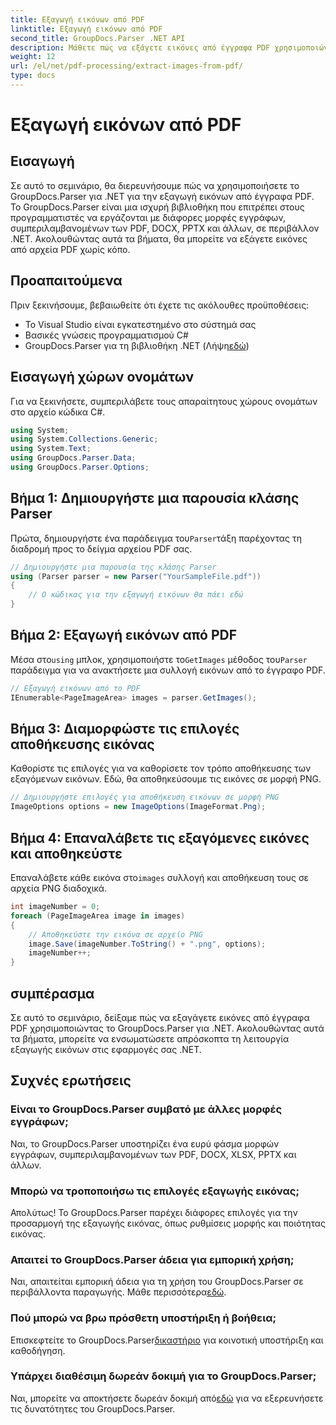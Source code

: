 ```yaml
---
title: Εξαγωγή εικόνων από PDF
linktitle: Εξαγωγή εικόνων από PDF
second_title: GroupDocs.Parser .NET API
description: Μάθετε πώς να εξάγετε εικόνες από έγγραφα PDF χρησιμοποιώντας το GroupDocs.Parser για .NET. Οδηγός βήμα προς βήμα με παραδείγματα κώδικα.
weight: 12
url: /el/net/pdf-processing/extract-images-from-pdf/
type: docs
---
```

# Εξαγωγή εικόνων από PDF

## Εισαγωγή
Σε αυτό το σεμινάριο, θα διερευνήσουμε πώς να χρησιμοποιήσετε το GroupDocs.Parser για .NET για την εξαγωγή εικόνων από έγγραφα PDF. Το GroupDocs.Parser είναι μια ισχυρή βιβλιοθήκη που επιτρέπει στους προγραμματιστές να εργάζονται με διάφορες μορφές εγγράφων, συμπεριλαμβανομένων των PDF, DOCX, PPTX και άλλων, σε περιβάλλον .NET. Ακολουθώντας αυτά τα βήματα, θα μπορείτε να εξάγετε εικόνες από αρχεία PDF χωρίς κόπο.
## Προαπαιτούμενα
Πριν ξεκινήσουμε, βεβαιωθείτε ότι έχετε τις ακόλουθες προϋποθέσεις:
- Το Visual Studio είναι εγκατεστημένο στο σύστημά σας
- Βασικές γνώσεις προγραμματισμού C#
-  GroupDocs.Parser για τη βιβλιοθήκη .NET (Λήψη[εδώ](https://releases.groupdocs.com/parser/net/))

## Εισαγωγή χώρων ονομάτων
Για να ξεκινήσετε, συμπεριλάβετε τους απαραίτητους χώρους ονομάτων στο αρχείο κώδικα C#.
```csharp
using System;
using System.Collections.Generic;
using System.Text;
using GroupDocs.Parser.Data;
using GroupDocs.Parser.Options;
```
## Βήμα 1: Δημιουργήστε μια παρουσία κλάσης Parser
 Πρώτα, δημιουργήστε ένα παράδειγμα του`Parser`τάξη παρέχοντας τη διαδρομή προς το δείγμα αρχείου PDF σας.
```csharp
// Δημιουργήστε μια παρουσία της κλάσης Parser
using (Parser parser = new Parser("YourSampleFile.pdf"))
{
    // Ο κώδικας για την εξαγωγή εικόνων θα πάει εδώ
}
```
## Βήμα 2: Εξαγωγή εικόνων από PDF
 Μέσα στο`using` μπλοκ, χρησιμοποιήστε το`GetImages` μέθοδος του`Parser` παράδειγμα για να ανακτήσετε μια συλλογή εικόνων από το έγγραφο PDF.
```csharp
// Εξαγωγή εικόνων από το PDF
IEnumerable<PageImageArea> images = parser.GetImages();
```
## Βήμα 3: Διαμορφώστε τις επιλογές αποθήκευσης εικόνας
Καθορίστε τις επιλογές για να καθορίσετε τον τρόπο αποθήκευσης των εξαγόμενων εικόνων. Εδώ, θα αποθηκεύσουμε τις εικόνες σε μορφή PNG.
```csharp
// Δημιουργήστε επιλογές για αποθήκευση εικόνων σε μορφή PNG
ImageOptions options = new ImageOptions(ImageFormat.Png);
```
## Βήμα 4: Επαναλάβετε τις εξαγόμενες εικόνες και αποθηκεύστε
 Επαναλάβετε κάθε εικόνα στο`images` συλλογή και αποθήκευση τους σε αρχεία PNG διαδοχικά.
```csharp
int imageNumber = 0;
foreach (PageImageArea image in images)
{
    // Αποθηκεύστε την εικόνα σε αρχείο PNG
    image.Save(imageNumber.ToString() + ".png", options);
    imageNumber++;
}
```

## συμπέρασμα
Σε αυτό το σεμινάριο, δείξαμε πώς να εξαγάγετε εικόνες από έγγραφα PDF χρησιμοποιώντας το GroupDocs.Parser για .NET. Ακολουθώντας αυτά τα βήματα, μπορείτε να ενσωματώσετε απρόσκοπτα τη λειτουργία εξαγωγής εικόνων στις εφαρμογές σας .NET.

## Συχνές ερωτήσεις
### Είναι το GroupDocs.Parser συμβατό με άλλες μορφές εγγράφων;
Ναι, το GroupDocs.Parser υποστηρίζει ένα ευρύ φάσμα μορφών εγγράφων, συμπεριλαμβανομένων των PDF, DOCX, XLSX, PPTX και άλλων.
### Μπορώ να τροποποιήσω τις επιλογές εξαγωγής εικόνας;
Απολύτως! Το GroupDocs.Parser παρέχει διάφορες επιλογές για την προσαρμογή της εξαγωγής εικόνας, όπως ρυθμίσεις μορφής και ποιότητας εικόνας.
### Απαιτεί το GroupDocs.Parser άδεια για εμπορική χρήση;
 Ναι, απαιτείται εμπορική άδεια για τη χρήση του GroupDocs.Parser σε περιβάλλοντα παραγωγής. Μάθε περισσότερα[εδώ](https://purchase.groupdocs.com/buy).
### Πού μπορώ να βρω πρόσθετη υποστήριξη ή βοήθεια;
 Επισκεφτείτε το GroupDocs.Parser[δικαστήριο](https://forum.groupdocs.com/c/parser/17) για κοινοτική υποστήριξη και καθοδήγηση.
### Υπάρχει διαθέσιμη δωρεάν δοκιμή για το GroupDocs.Parser;
 Ναι, μπορείτε να αποκτήσετε δωρεάν δοκιμή από[εδώ](https://releases.groupdocs.com/) για να εξερευνήσετε τις δυνατότητες του GroupDocs.Parser.